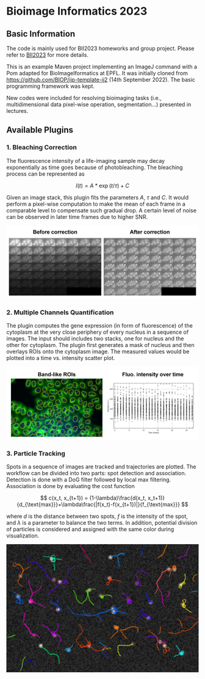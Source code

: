 # Bioimage Informatics 2023

## Basic Information

The code is mainly used for BII2023 homeworks and group project. Please refer to [BII2023](https://edu.epfl.ch/coursebook/fr/bioimage-informatics-BIO-410) for more details.

This is an example Maven project implementing an ImageJ command with a Pom adapted for BioImageIformatics at EPFL. It was initially cloned from https://github.com/BIOP/ijp-template-ij2 (14th September 2022). The basic programming framework was kept. 

New codes were included for resolving bioimaging tasks (i.e., multidimensional data pixel-wise operation, segmentation...) presented in lectures.

## Available Plugins

### 1. Bleaching Correction

The fluorescence intensity of a life-imaging sample may decay exponentially as time goes because of photobleaching. The bleaching process can be represented as 

$$I(t) = A*\exp{(t/\tau)}+C$$ 

Given an image stack, this plugin fits the parameters $A$, $\tau$ and $C$. It would perform a pixel-wise computation to make the mean of each frame in a comparable level to compensate such gradual drop. A certain level of noise can be observed in later time frames due to higher SNR.

![HWB_demo](./img/HWB.png)


### 2. Multiple Channels Quantification

The plugin computes the gene expression (in form of fluorescence) of the cytoplasm at the very close periphery of every nucleus in a sequence of images. The input should includes two stacks, one for nucleus and the other for cytoplasm. The plugin first generates a mask of nucleus and then overlays ROIs onto the cytoplasm image. The measured values would be plotted into a time vs. intensity scatter plot.

![HWC_demo](./img/HWC.png)

### 3. Particle Tracking

Spots in a sequence of images are tracked and trajectories are plotted. The workflow can be divided into two parts: spot detection and association. Detection is done with a DoG filter followed by local max filtering. Association is done by evaluating the cost function 

$$ c(x_t, x_{t+1}) = (1-\lambda)\frac{d(x_t, x_t+1)}{d_{\text{max}}}+\lambda\frac{|f(x_t)-f(x_{t+1})|}{f_{\text{max}}} $$

where $d$ is the distance between two spots, $f$ is the intensity of the spot, and $\lambda$ is a parameter to balance the two terms. In addition, potential division of particles is considered and assigned with the same color during visualization.

![HWD_demo](./img/HWD.png)